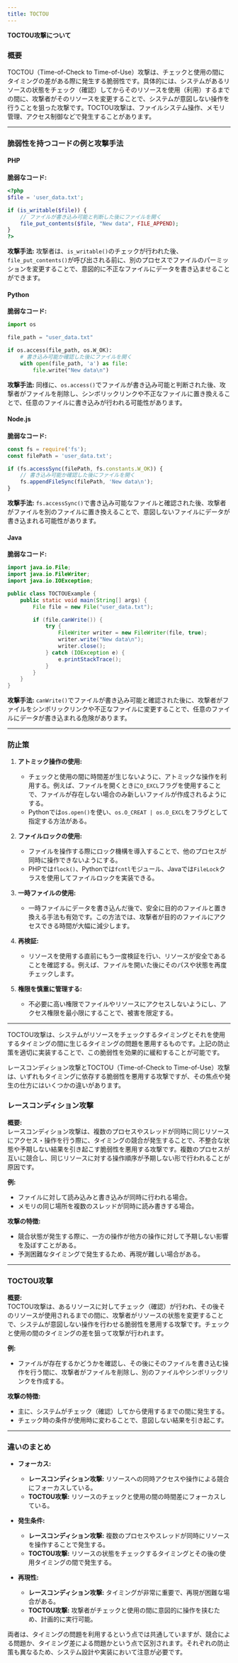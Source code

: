 ```yaml
---
title: TOCTOU
---
```



**TOCTOU攻撃について**

### **概要**

TOCTOU（Time-of-Check to Time-of-Use）攻撃は、チェックと使用の間にタイミングの差がある際に発生する脆弱性です。具体的には、システムがあるリソースの状態をチェック（確認）してからそのリソースを使用（利用）するまでの間に、攻撃者がそのリソースを変更することで、システムが意図しない操作を行うことを狙った攻撃です。TOCTOU攻撃は、ファイルシステム操作、メモリ管理、アクセス制御などで発生することがあります。

---

### **脆弱性を持つコードの例と攻撃手法**

#### **PHP**

**脆弱なコード:**
```php
<?php
$file = 'user_data.txt';

if (is_writable($file)) {
    // ファイルが書き込み可能と判断した後にファイルを開く
    file_put_contents($file, "New data", FILE_APPEND);
}
?>
```

**攻撃手法:**
攻撃者は、`is_writable()`のチェックが行われた後、`file_put_contents()`が呼び出される前に、別のプロセスでファイルのパーミッションを変更することで、意図的に不正なファイルにデータを書き込ませることができます。

#### **Python**

**脆弱なコード:**
```python
import os

file_path = "user_data.txt"

if os.access(file_path, os.W_OK):
    # 書き込み可能か確認した後にファイルを開く
    with open(file_path, 'a') as file:
        file.write("New data\n")
```

**攻撃手法:**
同様に、`os.access()`でファイルが書き込み可能と判断された後、攻撃者がファイルを削除し、シンボリックリンクや不正なファイルに置き換えることで、任意のファイルに書き込みが行われる可能性があります。

#### **Node.js**

**脆弱なコード:**
```javascript
const fs = require('fs');
const filePath = 'user_data.txt';

if (fs.accessSync(filePath, fs.constants.W_OK)) {
    // 書き込み可能か確認した後にファイルを開く
    fs.appendFileSync(filePath, 'New data\n');
}
```

**攻撃手法:**
`fs.accessSync()`で書き込み可能なファイルと確認された後、攻撃者がファイルを別のファイルに置き換えることで、意図しないファイルにデータが書き込まれる可能性があります。

#### **Java**

**脆弱なコード:**
```java
import java.io.File;
import java.io.FileWriter;
import java.io.IOException;

public class TOCTOUExample {
    public static void main(String[] args) {
        File file = new File("user_data.txt");

        if (file.canWrite()) {
            try {
                FileWriter writer = new FileWriter(file, true);
                writer.write("New data\n");
                writer.close();
            } catch (IOException e) {
                e.printStackTrace();
            }
        }
    }
}
```

**攻撃手法:**
`canWrite()`でファイルが書き込み可能と確認された後に、攻撃者がファイルをシンボリックリンクや不正なファイルに変更することで、任意のファイルにデータが書き込まれる危険があります。

---

### **防止策**

1. **アトミック操作の使用:**
   - チェックと使用の間に時間差が生じないように、アトミックな操作を利用する。例えば、ファイルを開くときに`O_EXCL`フラグを使用することで、ファイルが存在しない場合のみ新しいファイルが作成されるようにする。
   - Pythonでは`os.open()`を使い、`os.O_CREAT | os.O_EXCL`をフラグとして指定する方法がある。

2. **ファイルロックの使用:**
   - ファイルを操作する際にロック機構を導入することで、他のプロセスが同時に操作できないようにする。
   - PHPでは`flock()`、Pythonでは`fcntl`モジュール、Javaでは`FileLock`クラスを使用してファイルロックを実装できる。

3. **一時ファイルの使用:**
   - 一時ファイルにデータを書き込んだ後で、安全に目的のファイルと置き換える手法も有効です。この方法では、攻撃者が目的のファイルにアクセスできる時間が大幅に減少します。

4. **再検証:**
   - リソースを使用する直前にもう一度検証を行い、リソースが安全であることを確認する。例えば、ファイルを開いた後にそのパスや状態を再度チェックします。

5. **権限を慎重に管理する:**
   - 不必要に高い権限でファイルやリソースにアクセスしないようにし、アクセス権限を最小限にすることで、被害を限定する。

---

TOCTOU攻撃は、システムがリソースをチェックするタイミングとそれを使用するタイミングの間に生じるタイミングの問題を悪用するものです。上記の防止策を適切に実装することで、この脆弱性を効果的に緩和することが可能です。


レースコンディション攻撃とTOCTOU（Time-of-Check to Time-of-Use）攻撃は、いずれもタイミングに依存する脆弱性を悪用する攻撃ですが、その焦点や発生の仕方にはいくつかの違いがあります。

### **レースコンディション攻撃**

**概要:**  
レースコンディション攻撃は、複数のプロセスやスレッドが同時に同じリソースにアクセス・操作を行う際に、タイミングの競合が発生することで、不整合な状態や予期しない結果を引き起こす脆弱性を悪用する攻撃です。複数のプロセスが互いに競合し、同じリソースに対する操作順序が予期しない形で行われることが原因です。

**例:**  
- ファイルに対して読み込みと書き込みが同時に行われる場合。
- メモリの同じ場所を複数のスレッドが同時に読み書きする場合。

**攻撃の特徴:**  
- 競合状態が発生する際に、一方の操作が他方の操作に対して予期しない影響を及ぼすことがある。
- 予測困難なタイミングで発生するため、再現が難しい場合がある。

---

### **TOCTOU攻撃**

**概要:**  
TOCTOU攻撃は、あるリソースに対してチェック（確認）が行われ、その後そのリソースが使用されるまでの間に、攻撃者がリソースの状態を変更することで、システムが意図しない操作を行わせる脆弱性を悪用する攻撃です。チェックと使用の間のタイミングの差を狙って攻撃が行われます。

**例:**  
- ファイルが存在するかどうかを確認し、その後にそのファイルを書き込む操作を行う間に、攻撃者がファイルを削除し、別のファイルやシンボリックリンクを作成する。

**攻撃の特徴:**  
- 主に、システムがチェック（確認）してから使用するまでの間に発生する。
- チェック時の条件が使用時に変わることで、意図しない結果を引き起こす。

---

### **違いのまとめ**

- **フォーカス:**  
  - **レースコンディション攻撃:** リソースへの同時アクセスや操作による競合にフォーカスしている。
  - **TOCTOU攻撃:** リソースのチェックと使用の間の時間差にフォーカスしている。

- **発生条件:**  
  - **レースコンディション攻撃:** 複数のプロセスやスレッドが同時にリソースを操作することで発生する。
  - **TOCTOU攻撃:** リソースの状態をチェックするタイミングとその後の使用タイミングの間で発生する。

- **再現性:**  
  - **レースコンディション攻撃:** タイミングが非常に重要で、再現が困難な場合がある。
  - **TOCTOU攻撃:** 攻撃者がチェックと使用の間に意図的に操作を挟むため、計画的に実行可能。

両者は、タイミングの問題を利用するという点では共通していますが、競合による問題か、タイミング差による問題かという点で区別されます。それぞれの防止策も異なるため、システム設計や実装において注意が必要です。